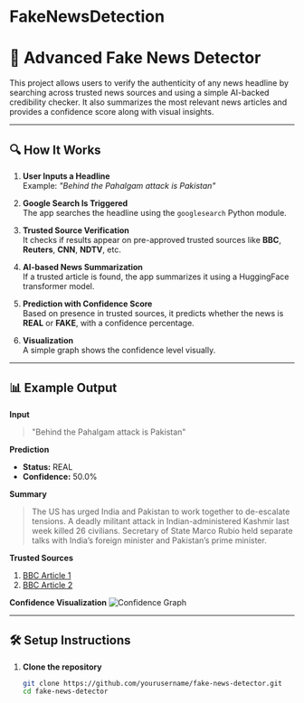 # FakeNewsDetection

# 📰 Advanced Fake News Detector

This project allows users to verify the authenticity of any news headline by searching across trusted news sources and using a simple AI-backed credibility checker. It also summarizes the most relevant news articles and provides a confidence score along with visual insights.

---

## 🔍 How It Works

1. **User Inputs a Headline**  
   Example: _"Behind the Pahalgam attack is Pakistan"_

2. **Google Search Is Triggered**  
   The app searches the headline using the `googlesearch` Python module.

3. **Trusted Source Verification**  
   It checks if results appear on pre-approved trusted sources like **BBC**, **Reuters**, **CNN**, **NDTV**, etc.

4. **AI-based News Summarization**  
   If a trusted article is found, the app summarizes it using a HuggingFace transformer model.

5. **Prediction with Confidence Score**  
   Based on presence in trusted sources, it predicts whether the news is **REAL** or **FAKE**, with a confidence percentage.

6. **Visualization**  
   A simple graph shows the confidence level visually.

---

## 📊 Example Output

**Input**  
> "Behind the Pahalgam attack is Pakistan"

**Prediction**  
- **Status:** REAL  
- **Confidence:** 50.0%

**Summary**  
> The US has urged India and Pakistan to work together to de-escalate tensions. A deadly militant attack in Indian-administered Kashmir last week killed 26 civilians. Secretary of State Marco Rubio held separate talks with India’s foreign minister and Pakistan’s prime minister.

**Trusted Sources**
1. [BBC Article 1](https://www.bbc.com/news/articles/cvgnw9kydgqo)  
2. [BBC Article 2](https://www.bbc.com/news/articles/cn4wk22vk4zo)

**Confidence Visualization**
![Confidence Graph](confidence_graph.png)

---

## 🛠️ Setup Instructions

1. **Clone the repository**
   ```bash
   git clone https://github.com/yourusername/fake-news-detector.git
   cd fake-news-detector
